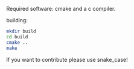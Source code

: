 Required software: cmake and a c compiler.

building:
```sh
mkdir build
cd build
cmake ..
make
```


If you want to contribute please use snake_case!
